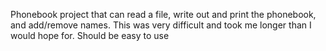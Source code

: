 Phonebook project that can read a file, write out and print the phonebook, and add/remove names. This was very difficult and took me longer than I would hope for. Should be easy to use